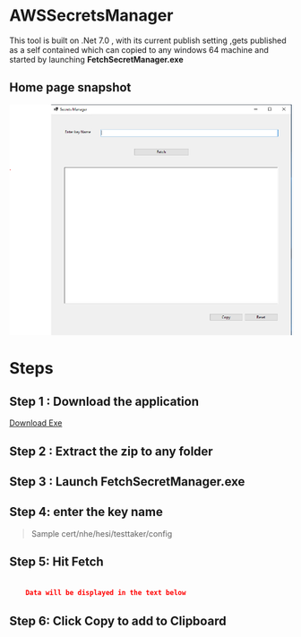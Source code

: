 # AWSSecretsManager

This tool is built on .Net 7.0 , with its current publish setting ,gets published as a self contained which can copied to any windows 64 machine and started by launching <b> FetchSecretManager.exe</b>


## Home page snapshot

![Sample](HomeSample.png)


# Steps

## Step 1 : Download the application


<a id="raw-url" href="https://downgit.github.io/#/home?url=https://github.com/ShahidRKhan/AWSSecretsManager/blob/main/FetchSecrets.zip"  target="_blank" >Download Exe</a>


## Step 2 : Extract the zip to any folder

## Step 3 : Launch  FetchSecretManager.exe

## Step 4: enter the key name 

> Sample cert/nhe/hesi/testtaker/config


## Step 5:  Hit Fetch


``` json

    Data will be displayed in the text below

```

## Step 6:  Click Copy to add to Clipboard


